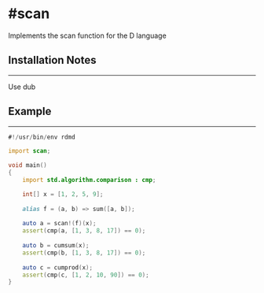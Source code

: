 #scan
====
Implements the scan function for the D language

## Installation Notes
-------
Use dub

## Example
-------
```D
#!/usr/bin/env rdmd

import scan;

void main()
{
	import std.algorithm.comparison : cmp;

	int[] x = [1, 2, 5, 9];
	
	alias f = (a, b) => sum([a, b]);
	
	auto a = scan!(f)(x);
	assert(cmp(a, [1, 3, 8, 17]) == 0);
	
	auto b = cumsum(x);
	assert(cmp(b, [1, 3, 8, 17]) == 0);
	
	auto c = cumprod(x);
	assert(cmp(c, [1, 2, 10, 90]) == 0);
}
